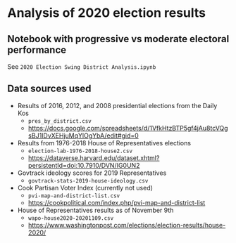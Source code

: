 # Analysis of 2020 election results

## Notebook with progressive vs moderate electoral performance

See `2020 Election Swing District Analysis.ipynb`

## Data sources used

* Results of 2016, 2012, and 2008 presidential elections from the Daily Kos
  * `pres_by_district.csv`
  * https://docs.google.com/spreadsheets/d/1VfkHtzBTP5gf4jAu8tcVQgsBJ1IDvXEHjuMqYlOgYbA/edit#gid=0
* Results from 1976-2018 House of Representatives elections
  * `election-lab-1976-2018-house2.csv`
  * https://dataverse.harvard.edu/dataset.xhtml?persistentId=doi:10.7910/DVN/IG0UN2
* Govtrack ideology scores for 2019 Representatives
  * `govtrack-stats-2019-house-ideology.csv`
* Cook Partisan Voter Index (currently not used)
  * `pvi-map-and-district-list.csv`
  * https://cookpolitical.com/index.php/pvi-map-and-district-list
* House of Representatives results as of November 9th
  * `wapo-house2020-20201109.csv`
  * https://www.washingtonpost.com/elections/election-results/house-2020/
